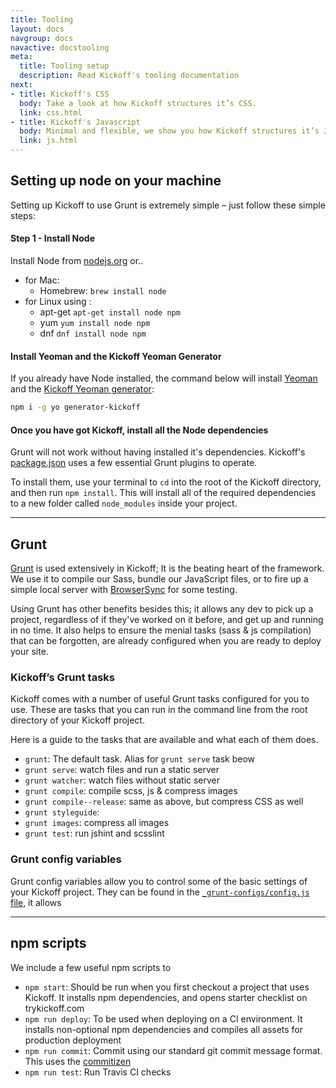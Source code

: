 ```yaml
---
title: Tooling
layout: docs
navgroup: docs
navactive: docstooling
meta:
  title: Tooling setup
  description: Read Kickoff's tooling documentation
next:
- title: Kickoff's CSS
  body: Take a look at how Kickoff structures it’s CSS.
  link: css.html
- title: Kickoff's Javascript
  body: Minimal and flexible, we show you how Kickoff structures it’s JS.
  link: js.html
---
```


<a name="setup"></a>

## Setting up node on your machine
Setting up Kickoff to use Grunt is extremely simple – just follow these simple steps:

#### Step 1 - Install Node
Install Node from [nodejs.org](https://nodejs.org/en/download/) or..

* for Mac:
  * Homebrew: `brew install node`
* for Linux using :
  * apt-get `apt-get install node npm`
  * yum `yum install node npm`
  * dnf `dnf install node npm`

#### Install Yeoman and the Kickoff Yeoman Generator
If you already have Node installed, the command below will install [Yeoman](http://yeoman.io) and the [Kickoff Yeoman generator](yeoman.html):

```sh
npm i -g yo generator-kickoff
```


#### Once you have got Kickoff, install all the Node dependencies
Grunt will not work without having installed it's dependencies. Kickoff's [package.json](https://github.com/trykickoff/kickoff/blob/master/package.json) uses a few essential Grunt plugins to operate.

To install them, use your terminal to `cd` into the root of the Kickoff directory, and then run `npm install`. This will install all of the required dependencies to a new folder called `node_modules` inside your project.

<hr class="sectionSplitter">

## Grunt
[Grunt](http://gruntjs.com) is used extensively in Kickoff; It is the beating heart of the framework. We use it to compile our Sass, bundle our JavaScript files, or to fire up a simple local server with [BrowserSync](http://browsersync.io) for some testing.

Using Grunt has other benefits besides this; it allows any dev to pick up a project, regardless of if they've worked on it before, and get up and running in no time.  It also helps to ensure the menial tasks (sass & js compilation) that can be forgotten, are already configured when you are ready to deploy your site.

<a name="tasks"></a>

### Kickoff’s Grunt tasks

Kickoff comes with a number of useful Grunt tasks configured for you to use.  These are tasks that you can run in the command line from the root directory of your Kickoff project.

Here is a guide to the tasks that are available and what each of them does.

* `grunt`: The default task. Alias for `grunt serve` task beow
* `grunt serve`: watch files and run a static server
* `grunt watcher`: watch files without static server
* `grunt compile`: compile scss, js & compress images
* `grunt compile--release`: same as above, but compress CSS as well
* `grunt styleguide`:
* `grunt images`: compress all images
* `grunt test`: run jshint and scsslint

### Grunt config variables

Grunt config variables allow you to control some of the basic settings of your Kickoff project. They can be found in the [`_grunt-configs/config.js` file](https://github.com/trykickoff/kickoff/blob/master/_grunt-configs/config.js), it allows

<hr class="sectionSplitter">

## npm scripts
We include a few useful npm scripts to

* `npm start`: Should be run when you first checkout a project that uses Kickoff. It installs npm dependencies, and opens starter checklist on trykickoff.com
* `npm run deploy`: To be used when deploying on a CI environment. It installs non-optional npm dependencies and compiles all assets for production deployment
* `npm run commit`: Commit using our standard git commit message format. This uses the [commitizen](https://github.com/commitizen/cz-cli)
* `npm run test`: Run Travis CI checks
